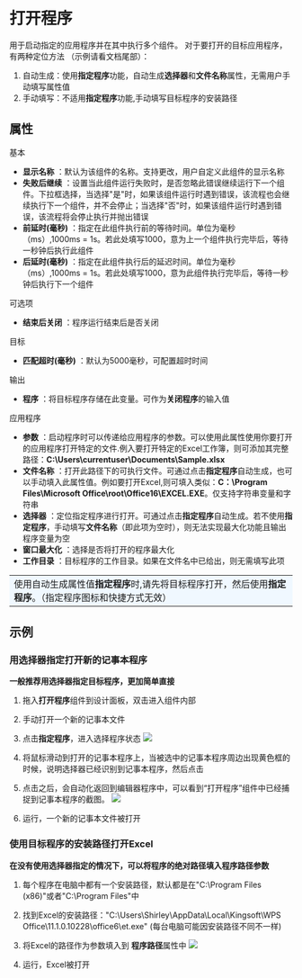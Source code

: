 # 打开程序

用于启动指定的应用程序并在其中执行多个组件。
对于要打开的目标应用程序，有两种定位方法 （示例请看文档尾部）：
1. 自动生成：使用**指定程序**功能，自动生成**选择器**和**文件名称**属性，无需用户手动填写属性值
2. 手动填写：不适用**指定程序**功能,手动填写目标程序的安装路径

## 属性
基本
- **显示名称** ：默认为该组件的名称。支持更改，用户自定义此组件的显示名称
- **失败后继续** ：设置当此组件运行失败时，是否忽略此错误继续运行下一个组件。下拉框选择，当选择"是"时，如果该组件运行时遇到错误，该流程也会继续执行下一个组件，并不会停止；当选择"否"时，如果该组件运行时遇到错误，该流程将会停止执行并抛出错误
- **前延时(毫秒)** ：指定在此组件执行前的等待时间。单位为毫秒（ms）,1000ms = 1s。若此处填写1000，意为上一个组件执行完毕后，等待一秒钟后执行此组件
- **后延时(毫秒)** ：指定在此组件执行后的延迟时间。单位为毫秒（ms）,1000ms = 1s。若此处填写1000，意为此组件执行完毕后，等待一秒钟后执行下一个组件


可选项
- **结束后关闭** ：程序运行结束后是否关闭

目标
- **匹配超时(毫秒)** ：默认为5000毫秒，可配置超时时间

输出
- **程序** ：将目标程序存储在此变量。可作为**关闭程序**的输入值

应用程序
- **参数** ：启动程序时可以传递给应用程序的参数。可以使用此属性使用你要打开的应用程序打开特定的文件.例入要打开特定的Excel工作簿，则可添加其完整路径：**C:\Users\currentuser\Documents\Sample.xlsx**
- **文件名称** ：打开此路径下的可执行文件。可通过点击**指定程序**自动生成，也可以手动填入此属性值。例如要打开Excel,则可填入类似：**C：\Program Files\Microsoft Office\root\Office16\EXCEL.EXE**。仅支持字符串变量和字符串
- **选择器** ：定位指定程序进行打开。可通过点击**指定程序**自动生成。若不使用**指定程序**，手动填写**文件名称**（即此项为空时），则无法实现最大化功能且输出程序变量为空
- **窗口最大化** ：选择是否将打开的程序最大化
- **工作目录** ：目标程序的工作目录。如果在文件名中已给出，则无需填写此项

<table><td bgcolor=	#F0F8FF>使用自动生成属性值<b>指定程序</b>时,请先将目标程序打开，然后使用<b>指定程序</b>。（指定程序图标和快捷方式无效）</td></table>

## 示例

### 用选择器指定打开新的记事本程序
**一般推荐用选择器指定目标程序，更加简单直接**
1. 拖入**打开程序**组件到设计面板，双击进入组件内部
2. 手动打开一个新的记事本文件
3. 点击**指定程序**，进入选择程序状态
![](https://docimages.blob.core.chinacloudapi.cn/images/Activities/openApp-1.png)

4. 将鼠标滑动到打开的记事本程序上，当被选中的记事本程序周边出现黄色框的时候，说明选择器已经识别到记事本程序，然后点击
5. 点击之后，会自动化返回到编辑器程序中，可以看到“打开程序”组件中已经捕捉到记事本程序的截图。
![](https://docimages.blob.core.chinacloudapi.cn/images/Activities/openApp-2.png)

6. 运行，一个新的记事本文件被打开

### 使用目标程序的安装路径打开Excel
**在没有使用选择器指定的情况下，可以将程序的绝对路径填入程序路径参数**
1. 每个程序在电脑中都有一个安装路径，默认都是在"C:\Program Files (x86)"或者"C:\Program Files"中
2. 找到Excel的安装路径："C:\Users\Shirley\AppData\Local\Kingsoft\WPS Office\11.1.0.10228\office6\et.exe" (每台电脑可能因安装路径不同不一样)
3. 将Excel的路径作为参数填入到 **程序路径**属性中
![](https://docimages.blob.core.chinacloudapi.cn/images/Activities/openApp-3.png )

4. 运行，Excel被打开